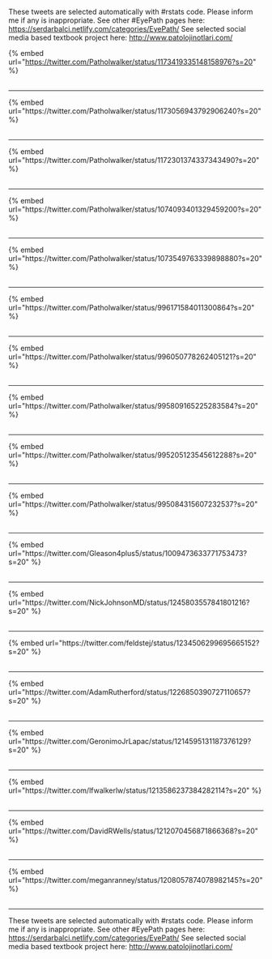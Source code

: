 

These tweets are selected automatically with #rstats code. Please inform me if any is inappropriate.
See other #EyePath pages here: https://serdarbalci.netlify.com/categories/EyePath/ 
See selected social media based textbook project here: http://www.patolojinotlari.com/

{% embed url="https://twitter.com/Patholwalker/status/1173419335148158976?s=20" %}<br>
<br>
<hr>
{% embed url="https://twitter.com/Patholwalker/status/1173056943792906240?s=20" %}<br>
<br>
<hr>
{% embed url="https://twitter.com/Patholwalker/status/1172301374337343490?s=20" %}<br>
<br>
<hr>
{% embed url="https://twitter.com/Patholwalker/status/1074093401329459200?s=20" %}<br>
<br>
<hr>
{% embed url="https://twitter.com/Patholwalker/status/1073549763339898880?s=20" %}<br>
<br>
<hr>
{% embed url="https://twitter.com/Patholwalker/status/996171584011300864?s=20" %}<br>
<br>
<hr>
{% embed url="https://twitter.com/Patholwalker/status/996050778262405121?s=20" %}<br>
<br>
<hr>
{% embed url="https://twitter.com/Patholwalker/status/995809165225283584?s=20" %}<br>
<br>
<hr>
{% embed url="https://twitter.com/Patholwalker/status/995205123545612288?s=20" %}<br>
<br>
<hr>
{% embed url="https://twitter.com/Patholwalker/status/995084315607232537?s=20" %}<br>
<br>
<hr>
{% embed url="https://twitter.com/Gleason4plus5/status/1009473633771753473?s=20" %}<br>
<br>
<hr>
{% embed url="https://twitter.com/NickJohnsonMD/status/1245803557841801216?s=20" %}<br>
<br>
<hr>
{% embed url="https://twitter.com/feldstej/status/1234506299695665152?s=20" %}<br>
<br>
<hr>
{% embed url="https://twitter.com/AdamRutherford/status/1226850390727110657?s=20" %}<br>
<br>
<hr>
{% embed url="https://twitter.com/GeronimoJrLapac/status/1214595131187376129?s=20" %}<br>
<br>
<hr>
{% embed url="https://twitter.com/lfwalkerlw/status/1213586237384282114?s=20" %}<br>
<br>
<hr>
{% embed url="https://twitter.com/DavidRWells/status/1212070456871866368?s=20" %}<br>
<br>
<hr>
{% embed url="https://twitter.com/meganranney/status/1208057874078982145?s=20" %}<br>
<br>
<hr>


These tweets are selected automatically with #rstats code. Please inform me if any is inappropriate.
See other #EyePath pages here: https://serdarbalci.netlify.com/categories/EyePath/ 
See selected social media based textbook project here: http://www.patolojinotlari.com/

